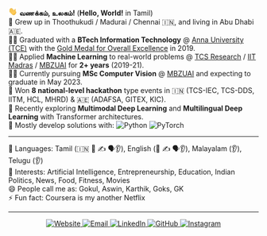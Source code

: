 <img src="https://raw.githubusercontent.com/ABSphreak/ABSphreak/master/gifs/Hi.gif" width="18px"> **வணக்கம்,  உலகம்!** (**Hello, World!** in Tamil)   
📍 Grew up in Thoothukudi / Madurai / Chennai 🇮🇳, and living in Abu Dhabi 🇦🇪.  
👨‍🎓 Graduated with a **BTech Information Technology** @ [Anna University (TCE)](https://www.tce.edu) with the [Gold Medal for Overall Excellence](https://www.tce.edu/sites/default/files/BOS-Awardees-2019.pdf) in 2019.   
👨‍💻 Applied **Machine Learning** to real-world problems @ [TCS Research](https://www.tcs.com/making-big-data-work-for-you) / [IIT Madras](https://ai4bharat.org/) / [MBZUAI](https://www.sprintai.org/) for **2+ years** (2019-21).  
👨‍🎓 Currently pursuing **MSc Computer Vision** @ [MBZUAI](https://mbzuai.ac.ae/study/academic-programs/msc/computer-vision) and expecting to graduate in May 2023.  
🥇 Won **8 national-level hackathon** type events in 🇮🇳 (TCS-IEC, TCS-DDS, IITM, HCL, MHRD) & 🇦🇪 (ADAFSA, GITEX, KIC).  
🌱 Recently exploring **Multimodal Deep Learning** and **Multilingual Deep Learning** with Transformer architectures.  
🤖 Mostly develop solutions with: 
<img alt="Python" src="https://img.shields.io/badge/Python-3670A0?style=flat-square&logo=Python&logoColor=ffdd54">
<img alt="PyTorch" src="https://img.shields.io/badge/PyTorch-%23EE4C2C.svg?style=flat-square&logo=PyTorch&logoColor=white">

---

🔡 Languages: Tamil (🇮🇳 📖 ✍️ 🗣️👂), English (📖 ✍️ 🗣️👂), Malayalam (👂), Telugu (👂)   
💬 Interests: Artificial Intelligence, Entrepreneurship, Education, Indian Politics, News, Food, Fitness, Movies  
😄 People call me as: Gokul, Aswin, Karthik, Goks, GK     
⚡ Fun fact: Coursera is my another Netflix    

---

<p align='center'>
<a href="https://www.gokulkarthik.com/">
  <img alt="Website" src="https://img.shields.io/badge/Website-D14836?style=for-the-badge&logoColor=white">
</a>
<a href="mailto:mail@gokulkarthik.com">
  <img alt="Email" src="https://img.shields.io/badge/Email-D14836?style=for-the-badge&logoColor=white">
</a>
<a href="https://www.linkedin.com/in/gokulkarthik/">
  <img alt="LinkedIn" src="https://img.shields.io/badge/LinkedIn-%230077B5.svg?style=for-the-badge&logo=linkedin&logoColor=white">
</a> 
<a href="https://github.com/gokulkarthik">
  <img alt="GitHub" src="https://img.shields.io/badge/GitHub-%23121011.svg?style=for-the-badge&logo=github&logoColor=white">
</a>
<a href="https://www.instagram.com/gokulkarthikk/">
  <img alt="Instagram" src="https://img.shields.io/badge/Instagram-%23E4405F.svg?style=for-the-badge&logo=Instagram&logoColor=white">
</a>
</p>

<!-- https://github.com/Ileriayo/markdown-badges -->
